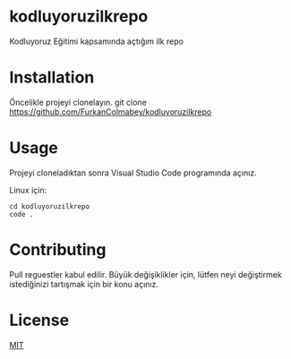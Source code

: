 # kodluyoruzilkrepo
Kodluyoruz Eğitimi kapsamında açtığım ilk repo

# Installation
Öncelikle projeyi clonelayın.
git clone https://github.com/FurkanColmabey/kodluyoruzilkrepo

# Usage

Projeyi cloneladıktan sonra Visual Studio Code programında açınız.

Linux için:

`cd kodluyoruzilkrepo`\
`code .`

# Contributing
Pull reguestler kabul edilir. Büyük değişiklikler için, lütfen neyi değiştirmek\
istediğinizi tartışmak için bir konu açınız.

# License

[MIT](https://opensource.org/licenses/MIT)